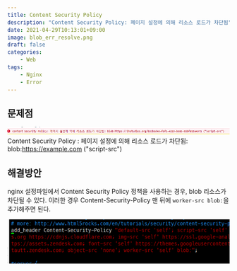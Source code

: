 ```yaml
---
title: Content Security Policy
description: "Content Security Policy: 페이지 설정에 의해 리소스 로드가 차단됨"
date: 2021-04-29T10:13:01+09:00
image: blob_err_resolve.png
draft: false
categories:
    - Web
tags:
    - Nginx
    - Error
---
```


## 문제점

![에러 메시지](blob_err_msg.png)
Content Security Policy : 페이지 설정에 의해 리소스 로드가 차단됨: blob:https://example.com ("script-src")

## 해결방안

nginx 설정파일에서 Content Security Policy 정책을 사용하는 경우, blob 리소스가 차단될 수 있다. 이러한 경우 Content-Security-Policy 맨 뒤에 `worker-src blob:`을 추가해주면 된다.

![nginx config에 추가](blob_err_resolve.png)
